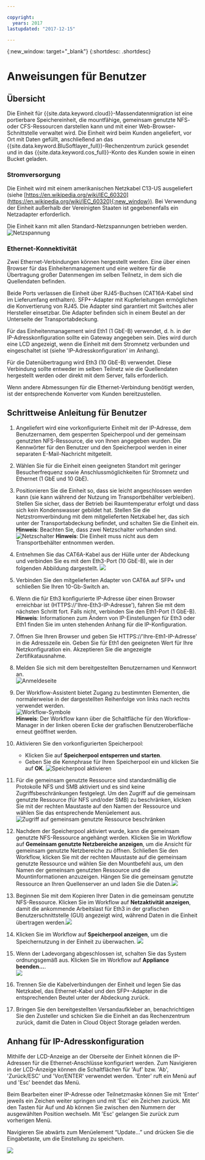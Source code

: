 ```yaml
---

copyright:
  years: 2017
lastupdated: "2017-12-15"

---
```

{:new_window: target="_blank"}
{:shortdesc: .shortdesc}

# Anweisungen für Benutzer

## Übersicht

Die Einheit für {{site.data.keyword.cloud}}-Massendatenmigration ist eine portierbare Speichereinheit, die mountfähige, gemeinsam genutzte NFS- oder CFS-Ressourcen darstellen kann und mit einer Web-Browser-Schnittstelle verwaltet wird. Die Einheit wird beim Kunden angeliefert, vor Ort mit Daten gefüllt, anschließend an das {{site.data.keyword.BluSoftlayer_full}}-Rechenzentrum zurück gesendet und in das {{site.data.keyword.cos_full}}-Konto des Kunden sowie in einen Bucket geladen.


### Stromversorgung

Die Einheit wird mit einem amerikanischen Netzkabel C13-US ausgeliefert (siehe [https://en.wikipedia.org/wiki/IEC_60320](https://en.wikipedia.org/wiki/IEC_60320){:new_window}). Bei Verwendung der Einheit außerhalb der Vereinigten Staaten ist gegebenenfalls ein Netzadapter erforderlich.

Die Einheit kann mit allen Standard-Netzspannungen betrieben werden.
![Netzspannung](/images/PowerRating.png)


### Ethernet-Konnektivität

Zwei Ethernet-Verbindungen können hergestellt werden. Eine über einen Browser für das Einheitenmanagement und eine weitere für die Übertragung großer Datenmengen im selben Teilnetz, in dem sich die Quellendaten befinden.

Beide Ports verlassen die Einheit über RJ45-Buchsen (CAT16A-Kabel sind im Lieferumfang enthalten). SFP+-Adapter mit Kupferleitungen ermöglichen die Konvertierung von RJ45. Die Adapter sind garantiert mit Switches aller Hersteller einsetzbar. Die Adapter befinden sich in einem Beutel an der Unterseite der Transportabdeckung.

Für das Einheitenmanagement wird Eth1 (1 GbE-B) verwendet, d. h. in der IP-Adresskonfiguration sollte ein Gateway angegeben sein. Dies wird durch eine LCD angezeigt, wenn die Einheit mit dem Stromnetz verbunden und eingeschaltet ist (siehe 'IP-Adresskonfiguration' im Anhang).

Für die Datenübertragung wird Eth3 (10 GbE-B) verwendet. Diese Verbindung sollte entweder im selben Teilnetz wie die Quellendaten hergestellt werden oder direkt mit dem Server, falls erforderlich.

Wenn andere Abmessungen für die Ethernet-Verbindung benötigt werden, ist der entsprechende Konverter vom Kunden bereitzustellen.



## Schrittweise Anleitung für Benutzer

1.	Angeliefert wird eine vorkonfigurierte Einheit mit der IP-Adresse, dem Benutzernamen, dem gesperrten Speicherpool und der gemeinsam genutzten NFS-Ressource, die von Ihnen angegeben wurden. Die Kennwörter für den Benutzer und den Speicherpool werden in einer separaten E-Mail-Nachricht mitgeteilt.

2.	Wählen Sie für die Einheit einen geeigneten Standort mit geringer Besucherfrequenz sowie Anschlussmöglichkeiten für Stromnetz und Ethernet (1 GbE und 10 GbE).

3.	Positionieren Sie die Einheit so, dass sie leicht angeschlossen werden kann (sie kann während der Nutzung im Transportbehälter verbleiben). Stellen Sie sicher, dass der Betrieb bei Raumtemperatur erfolgt und dass sich kein Kondenswasser gebildet hat. Stellen Sie die Netzstromverbindung mit dem mitgelieferten Netzkabel her, das sich unter der Transportabdeckung befindet, und schalten Sie die Einheit ein.<br/>
    **Hinweis**: Beachten Sie, dass zwei Netzschalter vorhanden sind.
    ![Netzschalter](/images/MDMSPowerSwitch.png)
    **Hinweis**: Die Einheit muss nicht aus dem Transportbehälter entnommen werden.
    
4.	Entnehmen Sie das CAT6A-Kabel aus der Hülle unter der Abdeckung und verbinden Sie es mit dem Eth3-Port (10 GbE-B), wie in der folgenden Abbildung dargestellt.
    ![](/images/MDMSNewEth1and3.png)
    
5.	Verbinden Sie den mitgelieferten Adapter von CAT6A auf SFP+ und schließen Sie Ihren 10-Gb-Switch an.

6.	Wenn die für Eth3 konfigurierte IP-Adresse über einen Browser erreichbar ist (HTTPS://'Ihre-Eth3-IP-Adresse'), fahren Sie mit dem nächsten Schritt fort. Falls nicht, verbinden Sie den Eth1-Port (1 GbE-B).<br/>
    **Hinweis**: Informationen zum Ändern von IP-Einstellungen für Eth3 oder Eth1 finden Sie im unten stehenden Anhang für die IP-Konfiguration.
    
7. Öffnen Sie Ihren Browser und geben Sie HTTPS://'Ihre-Eth1-IP-Adresse' in die Adresszeile ein. Geben Sie für Eth1 den geeigneten Wert für Ihre Netzkonfiguration ein. Akzeptieren Sie die angezeigte Zertifikatausnahme.

8.	Melden Sie sich mit dem bereitgestellten Benutzernamen und Kennwort an.<br/>
    ![Anmeldeseite](/images/Login.png)
    
9.  Der Workflow-Assistent bietet Zugang zu bestimmten Elementen, die normalerweise in der dargestellten Reihenfolge von links nach rechts verwendet werden.<br/>
    ![Workflow-Symbole](/images/workflow.png) <br/>
    **Hinweis**: Der Workflow kann über die Schaltfläche für den Workflow-Manager in der linken oberen Ecke der grafischen Benutzeroberfläche erneut geöffnet werden. 
    
10.	Aktivieren Sie den vorkonfigurierten Speicherpool:
    - Klicken Sie auf **Speicherpool entsperren und starten**. 
    - Geben Sie die Kennphrase für Ihren Speicherpool ein und klicken Sie auf **OK**.
    ![Speicherpool aktivieren](/images/UnlockPool.png)
  
11. Für die gemeinsam genutzte Ressource sind standardmäßig die Protokolle NFS und SMB aktiviert und es sind keine Zugriffsbeschränkungen festgelegt. Um den Zugriff auf die gemeinsam genutzte Ressource (für NFS und/oder SMB) zu beschränken, klicken Sie mit der rechten Maustaste auf den Namen der Ressource und wählen Sie das entsprechende Menüelement aus.<br/>
    ![Zugriff auf gemeinsam genutzte Ressource beschränken](/images/ShareControls.png)
    
12. Nachdem der Speicherpool aktiviert wurde, kann die gemeinsam genutzte NFS-Ressource angehängt werden. Klicken Sie im Workflow auf **Gemeinsam genutzte Netzbereiche anzeigen**, um die Ansicht für gemeinsam genutzte Netzbereiche zu öffnen. Schließen Sie den Workflow, klicken Sie mit der rechten Maustaste auf die gemeinsam genutzte Ressource und wählen Sie den Mountbefehl aus, um den Namen der gemeinsam genutzten Ressource und die Mountinformationen anzuzeigen. Hängen Sie die gemeinsam genutzte Ressource an Ihren Quellenserver an und laden Sie die Daten.![](/images/MountCommand.png)
    
13. Beginnen Sie mit dem Kopieren Ihrer Daten in die gemeinsam genutzte NFS-Ressource. Klicken Sie im Workflow auf **Netzaktivität anzeigen**, damit die ankommende Arbeitslast für Eth3 in der grafischen Benutzerschnittstelle (GUI) angezeigt wird, während Daten in die Einheit übertragen werden.![](/images/Network.png)
    
14. Klicken Sie im Workflow auf **Speicherpool anzeigen**, um die Speichernutzung in der Einheit
zu überwachen.
    ![](/images/StoragePool.png) 
    
15.	Wenn der Ladevorgang abgeschlossen ist, schalten Sie das System ordnungsgemäß aus. Klicken Sie im Workflow auf **Appliance beenden...**.  
    ![](/images/Shutdown.png)
    
15.	Trennen Sie die Kabelverbindungen der Einheit und legen Sie das Netzkabel, das Ethernet-Kabel und den SFP+-Adapter in die entsprechenden Beutel unter der Abdeckung zurück.

16.	Bringen Sie den bereitgestellten Versandaufkleber an, benachrichtigen Sie den Zusteller und schicken Sie die Einheit an das Rechenzentrum zurück, damit die Daten in Cloud Object Storage geladen werden.

## Anhang für IP-Adresskonfiguration
Mithilfe der LCD-Anzeige an der Oberseite der Einheit können die IP-Adressen für die Ethernet-Anschlüsse konfiguriert werden.
Zum Navigieren in der LCD-Anzeige können die Schaltflächen für 'Auf' bzw. 'Ab', 'Zurück/ESC' und 'Vor/ENTER' verwendet werden. 'Enter' ruft ein Menü auf und 'Esc' beendet das Menü.

Beim Bearbeiten einer IP-Adresse oder Teilnetzmaske können Sie mit 'Enter' jeweils ein Zeichen weiter springen und mit 'Esc' ein Zeichen zurück. Mit den Tasten für Auf und Ab können Sie zwischen den Nummern der ausgewählten Position wechseln.
Mit 'Esc' gelangen Sie zurück zum vorherigen Menü.  

Navigieren Sie abwärts zum Menüelement “Update...” und drücken Sie die Eingabetaste, um die Einstellung zu speichern.

  ![](/images/MDMSLCD.png)

